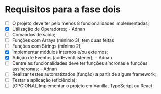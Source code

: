 # Requisitos para a fase dois

- [ ] O projeto deve ter pelo menos 8 funcionalidades implementadas;
- [x] Utilização de Operadores; - Adnan
- [ ] Comandos de saída;
- [ ] Funções com Arrays (mínimo 3); tem duas feitas
- [ ] Funções com Strings (mínimo 2);
- [x] Implementar módulos internos e/ou externos;
- [x] Adição de Eventos (addEventListener); - Adnan 
- [ ] Dentre as funcionalidades deve ter funções síncronas e funções assíncronas; - Adnan
- [ ] Realizar testes automatizados (função) a partir de algum framework;
- [ ] Testar a aplicação (eficiência);
- [ ] [OPCIONAL]Implementar o projeto em Vanilla, TypeScript ou React.